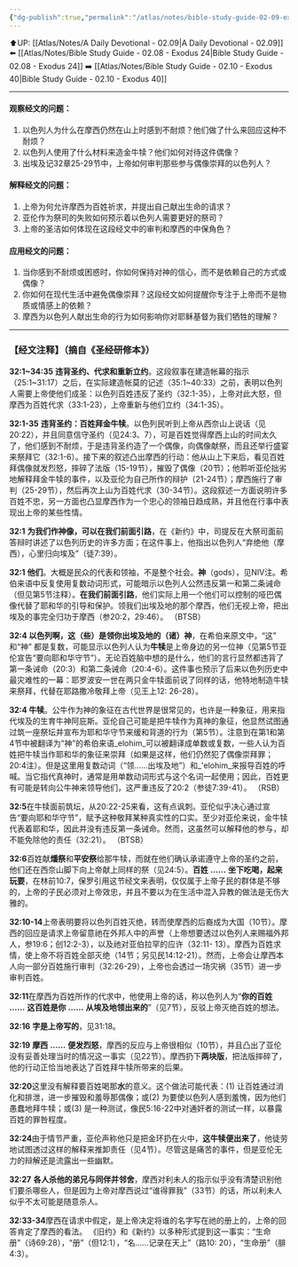 ```yaml
---
{"dg-publish":true,"permalink":"/atlas/notes/bible-study-guide-02-09-exodus-32/"}
---
```


⬆️UP: [[Atlas/Notes/A Daily Devotional - 02.09\|A Daily Devotional - 02.09]]
⬅️ [[Atlas/Notes/Bible Study Guide - 02.08 - Exodus 24\|Bible Study Guide - 02.08 - Exodus 24]]
➡️ [[Atlas/Notes/Bible Study Guide - 02.10 - Exodus 40\|Bible Study Guide - 02.10 - Exodus 40]] 

---

#### 观察经文的问题：

1. 以色列人为什么在摩西仍然在山上时感到不耐烦？他们做了什么来回应这种不耐烦？
2. 以色列人使用了什么材料来造金牛犊？他们如何对待这件偶像？
3. 出埃及记32章25-29节中，上帝如何审判那些参与偶像崇拜的以色列人？

#### 解释经文的问题：

1. 上帝为何允许摩西为百姓祈求，并提出自己献出生命的请求？
2. 亚伦作为祭司的失败如何预示着以色列人需要更好的祭司？
3. 上帝的圣洁如何体现在这段经文中的审判和摩西的中保角色？

#### 应用经文的问题：

1. 当你感到不耐烦或困惑时，你如何保持对神的信心，而不是依赖自己的方式或偶像？
2. 你如何在现代生活中避免偶像崇拜？这段经文如何提醒你专注于上帝而不是物质或情感上的依赖？
3. 摩西为以色列人献出生命的行为如何影响你对耶稣基督为我们牺牲的理解？


---
### 【经文注释】（摘自《圣经研修本》）

**32:1~34:35** **违背圣约、代求和重新立约**。这段叙事在建造帐幕的指示（25:1~31:17）之后，在实际建造帐莫的记述（35:1~40:33）之前，表明以色列人需要上帝使他们成圣：以色列百姓违反了圣约（32:1-35），上帝对此大怒，但摩西为百姓代求（33:1-23），上帝重新与他们立约（34:1-35）。

**32:1-35** **违背圣约：百姓拜金牛犊**。以色列民听到上帝从西奈山上说话（见20:22），并且同意信守圣约（见24:3、7），可是百姓觉得摩西上山的时间太久了，他们感到不耐烦，于是违背圣约造了一个偶像，向偶像献祭，而且还举行盛宴来祭拜它（32:1-6）。接下来的叙述凸出摩西的行动：他从山上下来后，看见百姓拜偶像就发烈怒，摔碎了法版（15-19节），摧毁了偶像（20节）；他聆听亚伦拙劣地解释拜金牛犊的事件，以及亚伦为自己所作的辩护（21-24节）；摩西施行了审判（25-29节），然后再次上山为百姓代求（30-34节）。这段叙述一方面说明许多百姓不忠，另一方面也凸显摩西作为一个忠心的领袖日趋成熟，并且他在行事中表现出上帝的某些性情。

**32:1** **为我们作神像，可以在我们前面引路**，在《新约》中，司提反在大祭司面前答辩时讲述了以色列历史的许多方面；在这件事上，他指出以色列人“弃绝他（摩西），心里归向埃及”（徒7:39）。

**32:1** **他们**。大概是民众的代表和领袖，不是整个社会。**神**（gods），见NIV注。希伯来语中反复使用复数动词形式，可能暗示以色列人公然违反第一和第二条诫命（但见第5节注释）。**在我们前面引路**，他们实际上用一个他们可以控制的哑巴偶像代替了耶和华的引导和保护。领我们出埃及地的那个摩西，他们无视上帝，把出埃及的事完全归功于摩西（参20:2，29:46）。 （BTSB）

**32:4 以色列啊，这（些）是领你出埃及地的（诸）神**，在希伯来原文中，“这” 和“神” 都是复数，可能显示以色列人认为**牛犊**是上帝身边的另一位神（见第5节亚伦宣告“要向耶和华守节”）。无论百姓脑中想的是什么，他们的言行显然都违背了第一条诫命（20:3）和第二条诫命（20:4-6）。这件事也预示了后来以色列历史中最灾难性的一幕：耶罗波安一世在两只金牛犊面前说了同样的话，他特地制造牛犊来祭拜，代替在耶路撒冷敬拜上帝（见王上12: 26-28）。

**32:4 牛犊**。公牛作为神的象征在古代世界是很常见的，也许是一种象征，用来指代埃及的生育牛神阿庇斯。亚伦自己可能是把牛犊作为真神的象征，他显然试图通过筑一座祭坛并宣布为耶和华守节来缓和背道的行为（第5节）。注意到在第1和第4节中被翻译为“神”的希伯来语_elohim_可以被翻译成单数或复数，一些人认为百姓把牛犊当作耶和华的象征来崇拜（如果是这样，他们仍然犯了偶像崇拜罪；20:4注）。但是这里用复数动词（“领……出埃及地”）和_'elohim_来报导百姓的呼喊。当它指代真神时，通常是用单数动词形式与这个名词一起使用；因此，百姓更有可能是转向公牛神来领导他们，这严重违反了20:2（参徒7:39-41）。 （RSB）

**32:5**在牛犊面前筑坛，从20:22-25来看，这有点讽刺。亚伦似乎决心通过宣告“要向耶和华守节”，赋予这种敬拜某种真实性的口实。至少对亚伦来说，金牛犊代表着耶和华，因此并没有违反第一条诫命。然而，这虽然可以解释他的参与，却不能免除他的责任（32:21）。 （BTSB）

**32:6**百姓献**燔祭**和**平安祭**给那牛犊，而就在他们确认承诺遵守上帝的圣约之前，他们还在西奈山脚下向上帝献上同样的祭（见24:5）。**百姓** **……** **坐下吃喝，起来玩要**，在林前10:7，保罗引用这节经文来表明，仅仅属于上帝子民的群体是不够的，上帝的子民必须对上帝效忠，并且不要以为在生活中混入异教的做法是无伤大雅的。

**32:10-14**上帝表明要将以色列百姓灭绝，转而使摩西的后裔成为大国（10节）。摩西的回应是请求上帝留意祂在外邦人中的声誉（上帝想要透过以色列人来赐福外邦人，参19:6；创12:2-3），以及祂对亚伯拉罕的应许（32:11- 13）。摩西为百姓求情，使上帝不将百姓全部灭绝（14节；另见民14:12-21）。然而，上帝会让摩西本人向一部分百姓施行审判（32:26-29），上帝也会透过一场灾祸（35节）进一步审判百姓。

**32:11**在摩西为百姓所作的代求中，他使用上帝的话，称以色列人为“**你的百姓** **……** **这百姓是你** **……** **从埃及地领出来的**”（见7节），反驳上帝灭绝百姓的想法。

**32:16** **字是上帝写的**，见31:18。

**32:19** **摩西** **……** **便发烈怒**，摩西的反应与上帝很相似（10节），并且凸出了亚伦没有妥善处理当时的情况这一事实（见22节）。摩西扔下**两块版**，把法版摔碎了，他的行动正恰当地表达了百姓拜牛犊所带来的后果。

**32:20**这里没有解释要百姓喝那**水**的意义。这个做法可能代表：(1) 让百姓通过消化和排泄，进一步摧毁和羞辱那偶像；或(2) 为要使以色列人感到羞愧，因为他们愚蠢地拜牛犊；或(3) 是一种测试，像民5:16-22中对通奸者的测试一样，以暴露百姓的罪咎程度。

**32:24**由于情节严重，亚伦声称他只是把金环扔在火中，**这牛犊便出来了**，他徒劳地试图透过这样的解释来推卸责任（见4节）。尽管这是痛苦的事件，但是亚伦无力的辩解还是流露出一些幽默。

**32:27** **各人杀他的弟兄与同伴并邻舍**，摩西对利未人的指示似乎没有清楚识别他们要杀哪些人，但是因为上帝对摩西说过“谁得罪我”（33节）的话，所以利未人似乎不太可能是随意杀人。

**32:33-34**摩西在请求中假定，是上帝决定将谁的名字写在祂的册上的，上帝的回答肯定了摩西的看法。 《旧约》和《新约》以多种形式提到这一事实：“生命册”（诗69:28），“册”（但12:1），“名……记录在天上”（路10: 20），“生命册”（腓4:3）。